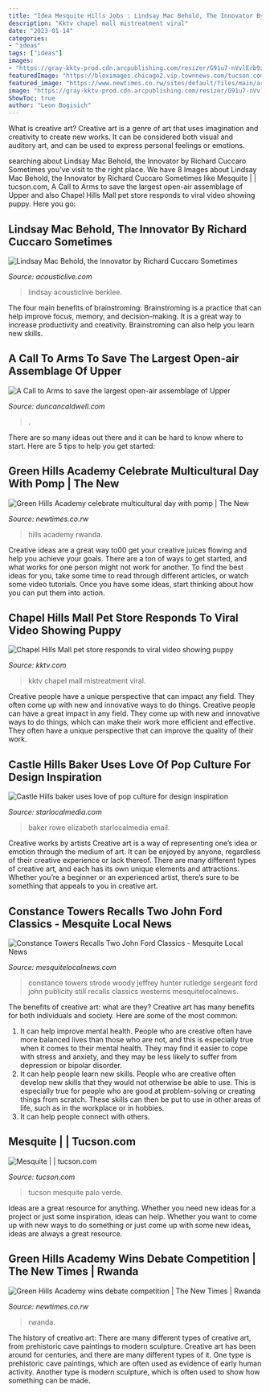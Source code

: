 ```yaml
---
title: "Idea Mesquite Hills Jobs : Lindsay Mac Behold, The Innovator By Richard Cuccaro Sometimes"
description: "Kktv chapel mall mistreatment viral"
date: "2023-01-14"
categories:
- "ideas"
tags: ["ideas"]
images:
- "https://gray-kktv-prod.cdn.arcpublishing.com/resizer/G91u7-nVvlErb9ziXj8zAxJ8Kdw=/1200x675/smart/cloudfront-us-east-1.images.arcpublishing.com/gray/FAMETB35GVJWHNPUJ7CTGCUT5M.jpg"
featuredImage: "https://bloximages.chicago2.vip.townnews.com/tucson.com/content/tncms/assets/v3/editorial/8/e8/8e8d22f2-d427-11e5-97d3-e76d9354072e/56c23f01ebd10.preview.jpg?crop=1024%2C576%2C0%2C96&amp;resize=1024%2C576&amp;order=crop%2Cresize"
featured_image: "https://www.newtimes.co.rw/sites/default/files/main/articles/2016/04/05/1459882923Students-matching-during-the-Multicultural-Day-on-Saturday.jpg"
image: "https://gray-kktv-prod.cdn.arcpublishing.com/resizer/G91u7-nVvlErb9ziXj8zAxJ8Kdw=/1200x675/smart/cloudfront-us-east-1.images.arcpublishing.com/gray/FAMETB35GVJWHNPUJ7CTGCUT5M.jpg"
ShowToc: true
author: "Leon Bogisich"
---
```



What is creative art?
Creative art is a genre of art that uses imagination and creativity to create new works. It can be considered both visual and auditory art, and can be used to express personal feelings or emotions.

	

		
searching about Lindsay Mac Behold, the Innovator by Richard Cuccaro Sometimes you've visit to the right place. We have 8 Images about Lindsay Mac Behold, the Innovator by Richard Cuccaro Sometimes like Mesquite | | tucson.com, A Call to Arms to save the largest open-air assemblage of Upper and also Chapel Hills Mall pet store responds to viral video showing puppy. Here you go:
		
    
## Lindsay Mac Behold, The Innovator By Richard Cuccaro Sometimes

<img loading=lazy src="https://acousticlive.com/January_2009_files/Lindsay_NERFA.gif" onerror="this.onerror=null;this.src='https://tse4.mm.bing.net/th?id=OIP.u8_BnFyw0iE5RLoXXo7BrwAAAA&amp;pid=15.1';" alt="Lindsay Mac Behold, the Innovator by Richard Cuccaro Sometimes">

_Source: acousticlive.com_

>lindsay acousticlive berklee. 

	

The four main benefits of brainstroming:
Brainstroming is a practice that can help improve focus, memory, and decision-making. It is a great way to increase productivity and creativity. Brainstroming can also help you learn new skills.

    
## A Call To Arms To Save The Largest Open-air Assemblage Of Upper

<img loading=lazy src="https://duncancaldwell.com/Site/Call_to_Arms_for_Foz_Coa_files/DSCF8785.jpg" onerror="this.onerror=null;this.src='https://tse1.mm.bing.net/th?id=OIP.XDm_ULs7EVviqMesVHTl_AHaJ4&amp;pid=15.1';" alt="A Call to Arms to save the largest open-air assemblage of Upper">

_Source: duncancaldwell.com_

>. 

	

There are so many ideas out there and it can be hard to know where to start. Here are 5 tips to help you get started: 

    
## Green Hills Academy Celebrate Multicultural Day With Pomp | The New

<img loading=lazy src="https://www.newtimes.co.rw/sites/default/files/main/articles/2016/04/05/1459882923Students-matching-during-the-Multicultural-Day-on-Saturday.jpg" onerror="this.onerror=null;this.src='https://tse1.mm.bing.net/th?id=OIP.q6QGuO06VN0o2zmUlVXK0AHaE2&amp;pid=15.1';" alt="Green Hills Academy celebrate multicultural day with pomp | The New">

_Source: newtimes.co.rw_

>hills academy rwanda. 

	

Creative ideas are a great way to00 get your creative juices flowing and help you achieve your goals. There are a ton of ways to get started, and what works for one person might not work for another. To find the best ideas for you, take some time to read through different articles, or watch some video tutorials. Once you have some ideas, start thinking about how you can put them into action.

    
## Chapel Hills Mall Pet Store Responds To Viral Video Showing Puppy

<img loading=lazy src="https://gray-kktv-prod.cdn.arcpublishing.com/resizer/G91u7-nVvlErb9ziXj8zAxJ8Kdw=/1200x675/smart/cloudfront-us-east-1.images.arcpublishing.com/gray/FAMETB35GVJWHNPUJ7CTGCUT5M.jpg" onerror="this.onerror=null;this.src='https://tse3.mm.bing.net/th?id=OIP.X_aqz_KkcNKcWTmFWsbXVQHaEK&amp;pid=15.1';" alt="Chapel Hills Mall pet store responds to viral video showing puppy">

_Source: kktv.com_

>kktv chapel mall mistreatment viral. 

	

Creative people have a unique perspective that can impact any field. They often come up with new and innovative ways to do things.
Creative people can have a great impact in any field. They come up with new and innovative ways to do things, which can make their work more efficient and effective. They often have a unique perspective that can improve the quality of their work.

    
## Castle Hills Baker Uses Love Of Pop Culture For Design Inspiration

<img loading=lazy src="https://bloximages.chicago2.vip.townnews.com/starlocalmedia.com/content/tncms/assets/v3/editorial/7/cf/7cf8e3e2-7258-11e8-9207-47ba4fadb676/5b26a205676c8.image.jpg" onerror="this.onerror=null;this.src='https://tse2.mm.bing.net/th?id=OIP.-REluc8jAenX04DWnHMuaQHaLL&amp;pid=15.1';" alt="Castle Hills baker uses love of pop culture for design inspiration">

_Source: starlocalmedia.com_

>baker rowe elizabeth starlocalmedia email. 

	

Creative works by artists
Creative art is a way of representing one’s idea or emotion through the medium of art. It can be enjoyed by anyone, regardless of their creative experience or lack thereof. There are many different types of creative art, and each has its own unique elements and attractions. Whether you’re a beginner or an experienced artist, there’s sure to be something that appeals to you in creative art.

    
## Constance Towers Recalls Two John Ford Classics - Mesquite Local News

<img loading=lazy src="http://mesquitelocalnews.com/wp-content/uploads/2014/08/5.-Publicity-still-of-Woody-Strode-Jeffrey-Hunter-and-Constance-Towers-in-Sergeant-Rutledge.jpg" onerror="this.onerror=null;this.src='https://tse1.mm.bing.net/th?id=OIP.yuzVOsZfW01PsTd0DUerGAHaF4&amp;pid=15.1';" alt="Constance Towers Recalls Two John Ford Classics - Mesquite Local News">

_Source: mesquitelocalnews.com_

>constance towers strode woody jeffrey hunter rutledge sergeant ford john publicity still recalls classics westerns mesquitelocalnews. 

	

The benefits of creative art: what are they?
Creative art has many benefits for both individuals and society. Here are some of the most common: 
1) It can help improve mental health. People who are creative often have more balanced lives than those who are not, and this is especially true when it comes to their mental health. They may find it easier to cope with stress and anxiety, and they may be less likely to suffer from depression or bipolar disorder.
2) It can help people learn new skills. People who are creative often develop new skills that they would not otherwise be able to use. This is especially true for people who are good at problem-solving or creating things from scratch. These skills can then be put to use in other areas of life, such as in the workplace or in hobbies.
3) It can help people connect with others.

    
## Mesquite | | Tucson.com

<img loading=lazy src="https://bloximages.chicago2.vip.townnews.com/tucson.com/content/tncms/assets/v3/editorial/8/e8/8e8d22f2-d427-11e5-97d3-e76d9354072e/56c23f01ebd10.preview.jpg?crop=1024%2C576%2C0%2C96&amp;resize=1024%2C576&amp;order=crop%2Cresize" onerror="this.onerror=null;this.src='https://tse1.mm.bing.net/th?id=OIP.umECDkh6BN6Ce3lA0utqfQHaEK&amp;pid=15.1';" alt="Mesquite | | tucson.com">

_Source: tucson.com_

>tucson mesquite palo verde. 

	

Ideas are a great resource for anything. Whether you need new ideas for a project or just some inspiration, ideas can help. Whether you want to come up with new ways to do something or just come up with some new ideas, ideas are always a great resource.

    
## Green Hills Academy Wins Debate Competition | The New Times | Rwanda

<img loading=lazy src="https://www.newtimes.co.rw/sites/default/files/main/articles/2019/09/16/idebate_1.jpg" onerror="this.onerror=null;this.src='https://tse1.mm.bing.net/th?id=OIP.YR2r6vjiS65djJ0pm1B9zwAAAA&amp;pid=15.1';" alt="Green Hills Academy wins debate competition | The New Times | Rwanda">

_Source: newtimes.co.rw_

>rwanda. 

	

The history of creative art: There are many different types of creative art, from prehistoric cave paintings to modern sculpture.
Creative art has been around for centuries, and there are many different types of it. One type is prehistoric cave paintings, which are often used as evidence of early human activity. Another type is modern sculpture, which is often used to show how something can be made.

